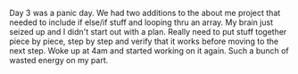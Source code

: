 Day 3 was a panic day. We had two additions to the about me project that needed to include if else/if stuff and looping thru an array. My brain just seized up and I didn't start out with a plan. Really need to put stuff together piece by piece, step by step and verify that it works before moving to the next step. Woke up at 4am and started working on it again. Such a bunch of wasted energy on my part.
